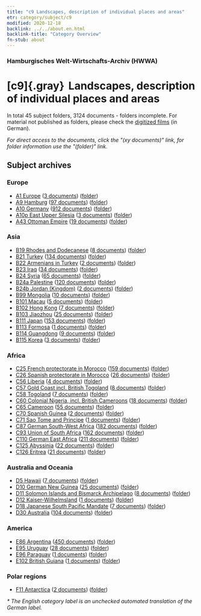 ```yaml
---
title: "c9 Landscapes, description of individual places and areas"
etr: category/subject/c9
modified: 2020-12-18
backlink: ../../about.en.html
backlink-title: "Category Overview"
fn-stub: about
---
```


### Hamburgisches Welt-Wirtschafts-Archiv (HWWA)
# [c9]{.gray}&#8201; Landscapes, description of individual places and areas&#160; 





In total 45 subject folders, 3124 documents - folders incomplete.
For material not published as folders, please check the [digitized films](/film/h1_sh) (in German).

_For direct access to the documents, click the "(xy documents)" link, for folder information use the "(folder)" link._

## Subject archives



### Europe

- [A1 Europe](../../../geo/about.en.html#A1) (<a href="https://dfg-viewer.de/show/?tx_dlf[id]=https://pm20.zbw.eu/mets/sh/1408xx/140892/1442xx/144214/public.mets.en.xml" target="_blank">3 documents</a>) ([folder](http://purl.org/pressemappe20/folder/sh/140892,144214))
- [A9 Hamburg](../../../geo/about.en.html#A9) (<a href="https://dfg-viewer.de/show/?tx_dlf[id]=https://pm20.zbw.eu/mets/sh/1409xx/140905/1442xx/144214/public.mets.en.xml" target="_blank">97 documents</a>) ([folder](http://purl.org/pressemappe20/folder/sh/140905,144214))
- [A10 Germany](../../../geo/about.en.html#A10) (<a href="https://dfg-viewer.de/show/?tx_dlf[id]=https://pm20.zbw.eu/mets/sh/1261xx/126128/1442xx/144214/public.mets.en.xml" target="_blank">912 documents</a>) ([folder](http://purl.org/pressemappe20/folder/sh/126128,144214))
- [A10p East Upper Silesia](../../../geo/about.en.html#A10p) (<a href="https://dfg-viewer.de/show/?tx_dlf[id]=https://pm20.zbw.eu/mets/sh/1409xx/140951/1442xx/144214/public.mets.en.xml" target="_blank">3 documents</a>) ([folder](http://purl.org/pressemappe20/folder/sh/140951,144214))
- [A43 Ottoman Empire](../../../geo/about.en.html#A43) (<a href="https://dfg-viewer.de/show/?tx_dlf[id]=https://pm20.zbw.eu/mets/sh/1410xx/141034/1442xx/144214/public.mets.en.xml" target="_blank">19 documents</a>) ([folder](http://purl.org/pressemappe20/folder/sh/141034,144214))

### Asia

- [B19 Rhodes and Dodecanese](../../../geo/about.en.html#B19) (<a href="https://dfg-viewer.de/show/?tx_dlf[id]=https://pm20.zbw.eu/mets/sh/1411xx/141106/1442xx/144214/public.mets.en.xml" target="_blank">8 documents</a>) ([folder](http://purl.org/pressemappe20/folder/sh/141106,144214))
- [B21 Turkey](../../../geo/about.en.html#B21) (<a href="https://dfg-viewer.de/show/?tx_dlf[id]=https://pm20.zbw.eu/mets/sh/1411xx/141111/1442xx/144214/public.mets.en.xml" target="_blank">134 documents</a>) ([folder](http://purl.org/pressemappe20/folder/sh/141111,144214))
- [B22 Armenians in Turkey](../../../geo/about.en.html#B22) (<a href="https://dfg-viewer.de/show/?tx_dlf[id]=https://pm20.zbw.eu/mets/sh/1411xx/141112/1442xx/144214/public.mets.en.xml" target="_blank">2 documents</a>) ([folder](http://purl.org/pressemappe20/folder/sh/141112,144214))
- [B23 Iraq](../../../geo/about.en.html#B23) (<a href="https://dfg-viewer.de/show/?tx_dlf[id]=https://pm20.zbw.eu/mets/sh/1411xx/141113/1442xx/144214/public.mets.en.xml" target="_blank">34 documents</a>) ([folder](http://purl.org/pressemappe20/folder/sh/141113,144214))
- [B24 Syria](../../../geo/about.en.html#B24) (<a href="https://dfg-viewer.de/show/?tx_dlf[id]=https://pm20.zbw.eu/mets/sh/1411xx/141114/1442xx/144214/public.mets.en.xml" target="_blank">65 documents</a>) ([folder](http://purl.org/pressemappe20/folder/sh/141114,144214))
- [B24a Palestine](../../../geo/about.en.html#B24a) (<a href="https://dfg-viewer.de/show/?tx_dlf[id]=https://pm20.zbw.eu/mets/sh/1411xx/141115/1442xx/144214/public.mets.en.xml" target="_blank">120 documents</a>) ([folder](http://purl.org/pressemappe20/folder/sh/141115,144214))
- [B24b Jordan (Kingdom)](../../../geo/about.en.html#B24b) (<a href="https://dfg-viewer.de/show/?tx_dlf[id]=https://pm20.zbw.eu/mets/sh/1411xx/141116/1442xx/144214/public.mets.en.xml" target="_blank">2 documents</a>) ([folder](http://purl.org/pressemappe20/folder/sh/141116,144214))
- [B99 Mongolia](../../../geo/about.en.html#B99) (<a href="https://dfg-viewer.de/show/?tx_dlf[id]=https://pm20.zbw.eu/mets/sh/1412xx/141261/1442xx/144214/public.mets.en.xml" target="_blank">10 documents</a>) ([folder](http://purl.org/pressemappe20/folder/sh/141261,144214))
- [B101 Macau](../../../geo/about.en.html#B101) (<a href="https://dfg-viewer.de/show/?tx_dlf[id]=https://pm20.zbw.eu/mets/sh/1412xx/141267/1442xx/144214/public.mets.en.xml" target="_blank">5 documents</a>) ([folder](http://purl.org/pressemappe20/folder/sh/141267,144214))
- [B102 Hong Kong](../../../geo/about.en.html#B102) (<a href="https://dfg-viewer.de/show/?tx_dlf[id]=https://pm20.zbw.eu/mets/sh/1412xx/141268/1442xx/144214/public.mets.en.xml" target="_blank">7 documents</a>) ([folder](http://purl.org/pressemappe20/folder/sh/141268,144214))
- [B103 Jiaozhou](../../../geo/about.en.html#B103) (<a href="https://dfg-viewer.de/show/?tx_dlf[id]=https://pm20.zbw.eu/mets/sh/1261xx/126163/1442xx/144214/public.mets.en.xml" target="_blank">25 documents</a>) ([folder](http://purl.org/pressemappe20/folder/sh/126163,144214))
- [B111 Japan](../../../geo/about.en.html#B111) (<a href="https://dfg-viewer.de/show/?tx_dlf[id]=https://pm20.zbw.eu/mets/sh/1412xx/141272/1442xx/144214/public.mets.en.xml" target="_blank">153 documents</a>) ([folder](http://purl.org/pressemappe20/folder/sh/141272,144214))
- [B113 Formosa](../../../geo/about.en.html#B113) (<a href="https://dfg-viewer.de/show/?tx_dlf[id]=https://pm20.zbw.eu/mets/sh/1412xx/141274/1442xx/144214/public.mets.en.xml" target="_blank">1 documents</a>) ([folder](http://purl.org/pressemappe20/folder/sh/141274,144214))
- [B114 Guangdong](../../../geo/about.en.html#B114) (<a href="https://dfg-viewer.de/show/?tx_dlf[id]=https://pm20.zbw.eu/mets/sh/1412xx/141275/1442xx/144214/public.mets.en.xml" target="_blank">9 documents</a>) ([folder](http://purl.org/pressemappe20/folder/sh/141275,144214))
- [B115 Korea](../../../geo/about.en.html#B115) (<a href="https://dfg-viewer.de/show/?tx_dlf[id]=https://pm20.zbw.eu/mets/sh/1412xx/141276/1442xx/144214/public.mets.en.xml" target="_blank">3 documents</a>) ([folder](http://purl.org/pressemappe20/folder/sh/141276,144214))

### Africa

- [C25 French protectorate in Morocco](../../../geo/about.en.html#C25) (<a href="https://dfg-viewer.de/show/?tx_dlf[id]=https://pm20.zbw.eu/mets/sh/1413xx/141358/1442xx/144214/public.mets.en.xml" target="_blank">159 documents</a>) ([folder](http://purl.org/pressemappe20/folder/sh/141358,144214))
- [C26 Spanish protectorate in Morocco](../../../geo/about.en.html#C26) (<a href="https://dfg-viewer.de/show/?tx_dlf[id]=https://pm20.zbw.eu/mets/sh/1413xx/141359/1442xx/144214/public.mets.en.xml" target="_blank">26 documents</a>) ([folder](http://purl.org/pressemappe20/folder/sh/141359,144214))
- [C56 Liberia](../../../geo/about.en.html#C56) (<a href="https://dfg-viewer.de/show/?tx_dlf[id]=https://pm20.zbw.eu/mets/sh/1414xx/141405/1442xx/144214/public.mets.en.xml" target="_blank">4 documents</a>) ([folder](http://purl.org/pressemappe20/folder/sh/141405,144214))
- [C57 Gold Coast incl. British Togoland](../../../geo/about.en.html#C57) (<a href="https://dfg-viewer.de/show/?tx_dlf[id]=https://pm20.zbw.eu/mets/sh/1414xx/141406/1442xx/144214/public.mets.en.xml" target="_blank">8 documents</a>) ([folder](http://purl.org/pressemappe20/folder/sh/141406,144214))
- [C58 Togoland](../../../geo/about.en.html#C58) (<a href="https://dfg-viewer.de/show/?tx_dlf[id]=https://pm20.zbw.eu/mets/sh/1414xx/141408/1442xx/144214/public.mets.en.xml" target="_blank">7 documents</a>) ([folder](http://purl.org/pressemappe20/folder/sh/141408,144214))
- [C60 Colonial Nigeria, incl. British Cameroons](../../../geo/about.en.html#C60) (<a href="https://dfg-viewer.de/show/?tx_dlf[id]=https://pm20.zbw.eu/mets/sh/1414xx/141409/1442xx/144214/public.mets.en.xml" target="_blank">18 documents</a>) ([folder](http://purl.org/pressemappe20/folder/sh/141409,144214))
- [C65 Cameroon](../../../geo/about.en.html#C65) (<a href="https://dfg-viewer.de/show/?tx_dlf[id]=https://pm20.zbw.eu/mets/sh/1414xx/141410/1442xx/144214/public.mets.en.xml" target="_blank">55 documents</a>) ([folder](http://purl.org/pressemappe20/folder/sh/141410,144214))
- [C70 Spanish Guinea](../../../geo/about.en.html#C70) (<a href="https://dfg-viewer.de/show/?tx_dlf[id]=https://pm20.zbw.eu/mets/sh/1414xx/141412/1442xx/144214/public.mets.en.xml" target="_blank">2 documents</a>) ([folder](http://purl.org/pressemappe20/folder/sh/141412,144214))
- [C71 Sao Tome and Principe](../../../geo/about.en.html#C71) (<a href="https://dfg-viewer.de/show/?tx_dlf[id]=https://pm20.zbw.eu/mets/sh/1414xx/141413/1442xx/144214/public.mets.en.xml" target="_blank">1 documents</a>) ([folder](http://purl.org/pressemappe20/folder/sh/141413,144214))
- [C87 German South-West Africa](../../../geo/about.en.html#C87) (<a href="https://dfg-viewer.de/show/?tx_dlf[id]=https://pm20.zbw.eu/mets/sh/1414xx/141450/1442xx/144214/public.mets.en.xml" target="_blank">182 documents</a>) ([folder](http://purl.org/pressemappe20/folder/sh/141450,144214))
- [C93 Union of South Africa](../../../geo/about.en.html#C93) (<a href="https://dfg-viewer.de/show/?tx_dlf[id]=https://pm20.zbw.eu/mets/sh/1414xx/141454/1442xx/144214/public.mets.en.xml" target="_blank">162 documents</a>) ([folder](http://purl.org/pressemappe20/folder/sh/141454,144214))
- [C110 German East Africa](../../../geo/about.en.html#C110) (<a href="https://dfg-viewer.de/show/?tx_dlf[id]=https://pm20.zbw.eu/mets/sh/1414xx/141471/1442xx/144214/public.mets.en.xml" target="_blank">211 documents</a>) ([folder](http://purl.org/pressemappe20/folder/sh/141471,144214))
- [C125 Abyssinia](../../../geo/about.en.html#C125) (<a href="https://dfg-viewer.de/show/?tx_dlf[id]=https://pm20.zbw.eu/mets/sh/1414xx/141482/1442xx/144214/public.mets.en.xml" target="_blank">22 documents</a>) ([folder](http://purl.org/pressemappe20/folder/sh/141482,144214))
- [C126 Eritrea](../../../geo/about.en.html#C126) (<a href="https://dfg-viewer.de/show/?tx_dlf[id]=https://pm20.zbw.eu/mets/sh/1414xx/141483/1442xx/144214/public.mets.en.xml" target="_blank">21 documents</a>) ([folder](http://purl.org/pressemappe20/folder/sh/141483,144214))

### Australia and Oceania

- [D5 Hawaii](../../../geo/about.en.html#D5) (<a href="https://dfg-viewer.de/show/?tx_dlf[id]=https://pm20.zbw.eu/mets/sh/1415xx/141595/1442xx/144214/public.mets.en.xml" target="_blank">7 documents</a>) ([folder](http://purl.org/pressemappe20/folder/sh/141595,144214))
- [D10 German New Guinea](../../../geo/about.en.html#D10) (<a href="https://dfg-viewer.de/show/?tx_dlf[id]=https://pm20.zbw.eu/mets/sh/1416xx/141601/1442xx/144214/public.mets.en.xml" target="_blank">25 documents</a>) ([folder](http://purl.org/pressemappe20/folder/sh/141601,144214))
- [D11 Solomon Islands and Bismarck Archipelago](../../../geo/about.en.html#D11) (<a href="https://dfg-viewer.de/show/?tx_dlf[id]=https://pm20.zbw.eu/mets/sh/1416xx/141610/1442xx/144214/public.mets.en.xml" target="_blank">8 documents</a>) ([folder](http://purl.org/pressemappe20/folder/sh/141610,144214))
- [D12 Kaiser-Wilhelmsland](../../../geo/about.en.html#D12) (<a href="https://dfg-viewer.de/show/?tx_dlf[id]=https://pm20.zbw.eu/mets/sh/1416xx/141612/1442xx/144214/public.mets.en.xml" target="_blank">1 documents</a>) ([folder](http://purl.org/pressemappe20/folder/sh/141612,144214))
- [D18 Japanese South Pacific Mandate](../../../geo/about.en.html#D18) (<a href="https://dfg-viewer.de/show/?tx_dlf[id]=https://pm20.zbw.eu/mets/sh/1416xx/141618/1442xx/144214/public.mets.en.xml" target="_blank">7 documents</a>) ([folder](http://purl.org/pressemappe20/folder/sh/141618,144214))
- [D30 Australia](../../../geo/about.en.html#D30) (<a href="https://dfg-viewer.de/show/?tx_dlf[id]=https://pm20.zbw.eu/mets/sh/1416xx/141621/1442xx/144214/public.mets.en.xml" target="_blank">104 documents</a>) ([folder](http://purl.org/pressemappe20/folder/sh/141621,144214))

### America

- [E86 Argentina](../../../geo/about.en.html#E86) (<a href="https://dfg-viewer.de/show/?tx_dlf[id]=https://pm20.zbw.eu/mets/sh/1416xx/141692/1442xx/144214/public.mets.en.xml" target="_blank">450 documents</a>) ([folder](http://purl.org/pressemappe20/folder/sh/141692,144214))
- [E95 Uruguay](../../../geo/about.en.html#E95) (<a href="https://dfg-viewer.de/show/?tx_dlf[id]=https://pm20.zbw.eu/mets/sh/1416xx/141695/1442xx/144214/public.mets.en.xml" target="_blank">28 documents</a>) ([folder](http://purl.org/pressemappe20/folder/sh/141695,144214))
- [E96 Paraguay](../../../geo/about.en.html#E96) (<a href="https://dfg-viewer.de/show/?tx_dlf[id]=https://pm20.zbw.eu/mets/sh/1416xx/141696/1442xx/144214/public.mets.en.xml" target="_blank">1 documents</a>) ([folder](http://purl.org/pressemappe20/folder/sh/141696,144214))
- [E102 British Guiana](../../../geo/about.en.html#E102) (<a href="https://dfg-viewer.de/show/?tx_dlf[id]=https://pm20.zbw.eu/mets/sh/1417xx/141700/1442xx/144214/public.mets.en.xml" target="_blank">1 documents</a>) ([folder](http://purl.org/pressemappe20/folder/sh/141700,144214))

### Polar regions

- [F11 Antarctica](../../../geo/about.en.html#F11) (<a href="https://dfg-viewer.de/show/?tx_dlf[id]=https://pm20.zbw.eu/mets/sh/1417xx/141703/1442xx/144214/public.mets.en.xml" target="_blank">2 documents</a>) ([folder](http://purl.org/pressemappe20/folder/sh/141703,144214))


_* The English category label is an unchecked automated translation of the German label._


